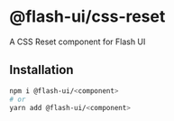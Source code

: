 # @flash-ui/css-reset

A CSS Reset component for Flash UI

## Installation

```sh
npm i @flash-ui/<component>
# or
yarn add @flash-ui/<component>
```
